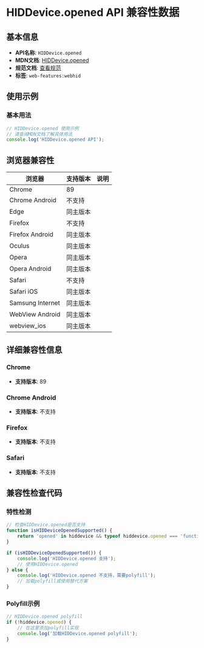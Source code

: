 # HIDDevice.opened API 兼容性数据

## 基本信息

- **API名称**: `HIDDevice.opened`
- **MDN文档**: [HIDDevice.opened](https://developer.mozilla.org/docs/Web/API/HIDDevice/opened)
- **规范文档**: [查看规范](https://wicg.github.io/webhid/#dom-hiddevice-opened)
- **标签**: `web-features:webhid`

## 使用示例

### 基本用法

```javascript
// HIDDevice.opened 使用示例
// 请查阅MDN文档了解具体用法
console.log('HIDDevice.opened API');
```

## 浏览器兼容性

| 浏览器 | 支持版本 | 说明 |
|--------|----------|------|
| Chrome | 89 |  |
| Chrome Android | 不支持 |  |
| Edge | 同主版本 |  |
| Firefox | 不支持 |  |
| Firefox Android | 同主版本 |  |
| Oculus | 同主版本 |  |
| Opera | 同主版本 |  |
| Opera Android | 同主版本 |  |
| Safari | 不支持 |  |
| Safari iOS | 同主版本 |  |
| Samsung Internet | 同主版本 |  |
| WebView Android | 同主版本 |  |
| webview_ios | 同主版本 |  |

## 详细兼容性信息

### Chrome

- **支持版本**: 89

### Chrome Android

- **支持版本**: 不支持

### Firefox

- **支持版本**: 不支持

### Safari

- **支持版本**: 不支持

## 兼容性检查代码

### 特性检测

```javascript
// 检查HIDDevice.opened是否支持
function isHIDDeviceOpenedSupported() {
    return 'opened' in hiddevice && typeof hiddevice.opened === 'function';
}

if (isHIDDeviceOpenedSupported()) {
    console.log('HIDDevice.opened 支持');
    // 使用HIDDevice.opened
} else {
    console.log('HIDDevice.opened 不支持，需要polyfill');
    // 加载polyfill或使用替代方案
}
```

### Polyfill示例

```javascript
// HIDDevice.opened polyfill
if (!hiddevice.opened) {
    // 在这里添加polyfill实现
    console.log('加载HIDDevice.opened polyfill');
}
```

